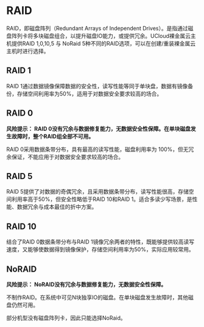 

# RAID

RAID，即磁盘阵列（Redundant Arrays of Independent
Drives）。是指通过磁盘阵列卡将多块磁盘组合，以提升磁盘IO能力，或提供冗余。UCloud裸金属云主机提供RAID
1,0,10,5 与 NoRaid 5种不同的RAID选项，可以在创建/重装裸金属云主机时进行选择。

## RAID 1

RAID 1通过数据镜像保障数据的安全性，读写性能等同于单块盘，数据有镜像备份，存储空间利用率为50%，适用于对数据安全要求较高的场合。

## RAID 0

**风险提示： RAID 0没有冗余与数据修复能力，无数据安全性保障。在单块磁盘发生故障时，整个RAID组全部不可用。**

RAID 0采用数据条带分布，具有最高的读写性能，磁盘利用率为 100%，但无冗余保证，不能应用于对数据安全要求较高的场合。

## RAID 5

RAID 5提供了对数据的奇偶冗余，且采用数据条带分布，读写性能很高，存储空间利用率高于50%，但安全性略低于RAID 10和RAID
1。适合多读少写场景，是性能、数据冗余与成本最佳的折中方案。

## RAID 10

结合了RAID 0数据条带分布与RAID
1镜像冗余两者的特性，既能够提供较高读写速度，又能够使数据得到镜像保护，存储空间利用率为50%，实际应用较常用。

## NoRAID

**风险提示： NoRAID没有冗余与数据修复能力，无数据安全性保障。**

不制作RAID。在系统中可见N块独享IO的磁盘。在单块磁盘发生故障时，其他磁盘仍然可用。

部分机型没有磁盘阵列卡，因此只能选择NoRaid。
